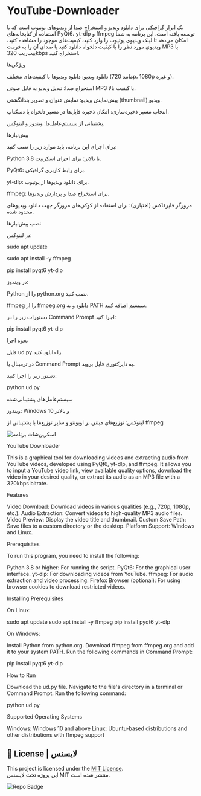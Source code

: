 # YouTube-Downloader


یک ابزار گرافیکی برای دانلود ویدیو و استخراج صدا از ویدیوهای یوتیوب است که با استفاده از کتابخانه‌های PyQt6، yt-dlp و ffmpeg توسعه یافته است. این برنامه به شما امکان می‌دهد تا لینک ویدیوی یوتیوب را وارد کنید، کیفیت‌های موجود را مشاهده کنید، ویدیوی مورد نظر را با کیفیت دلخواه دانلود کنید یا صدای آن را به فرمت MP3 با بیت‌ریت 320kbps استخراج کنید.

ویژگی‌ها

دانلود ویدیو: دانلود ویدیوها با کیفیت‌های مختلف (مانند 720p، 1080p و غیره).

استخراج صدا: تبدیل ویدیو به فایل صوتی MP3 با کیفیت بالا.

پیش‌نمایش ویدیو: نمایش عنوان و تصویر بندانگشتی (thumbnail) ویدیو.

انتخاب مسیر ذخیره‌سازی: امکان ذخیره فایل‌ها در مسیر دلخواه یا دسکتاپ.

پشتیبانی از سیستم‌عامل‌ها: ویندوز و لینوکس.


پیش‌نیازها

برای اجرای این برنامه، باید موارد زیر را نصب کنید:

Python 3.8 یا بالاتر: برای اجرای اسکریپت.

PyQt6: برای رابط کاربری گرافیکی.

yt-dlp: برای دانلود ویدیوها از یوتیوب.

ffmpeg: برای استخراج صدا و پردازش ویدیوها.

مرورگر فایرفاکس (اختیاری): برای استفاده از کوکی‌های مرورگر جهت دانلود ویدیوهای محدود شده.

نصب پیش‌نیازها

در لینوکس:

sudo apt update

sudo apt install -y ffmpeg

pip install pyqt6 yt-dlp


در ویندوز:

Python را از python.org نصب کنید.

ffmpeg را از ffmpeg.org دانلود و به PATH سیستم اضافه کنید.

دستورات زیر را در Command Prompt اجرا کنید:


pip install pyqt6 yt-dlp

نحوه اجرا

فایل ud.py را دانلود کنید.

در ترمینال یا Command Prompt به دایرکتوری فایل بروید.

دستور زیر را اجرا کنید:

python ud.py

سیستم‌عامل‌های پشتیبانی‌شده

ویندوز: Windows 10 و بالاتر

لینوکس: توزیع‌های مبتنی بر اوبونتو و سایر توزیع‌ها با پشتیبانی از ffmpeg


![اسکرین‌شات برنامه](screenshot.png)


YouTube Downloader

This is a graphical tool for downloading videos and extracting audio from YouTube videos, developed using PyQt6, yt-dlp, and ffmpeg. It allows you to input a YouTube video link, view available quality options, download the video in your desired quality, or extract its audio as an MP3 file with a 320kbps bitrate.

Features

Video Download: Download videos in various qualities (e.g., 720p, 1080p, etc.).
Audio Extraction: Convert videos to high-quality MP3 audio files.
Video Preview: Display the video title and thumbnail.
Custom Save Path: Save files to a custom directory or the desktop.
Platform Support: Windows and Linux.

Prerequisites

To run this program, you need to install the following:

Python 3.8 or higher: For running the script.
PyQt6: For the graphical user interface.
yt-dlp: For downloading videos from YouTube.
ffmpeg: For audio extraction and video processing.
Firefox Browser (optional): For using browser cookies to download restricted videos.

Installing Prerequisites

On Linux:

sudo apt update
sudo apt install -y ffmpeg
pip install pyqt6 yt-dlp

On Windows:

Install Python from python.org.
Download ffmpeg from ffmpeg.org and add it to your system PATH.
Run the following commands in Command Prompt:

pip install pyqt6 yt-dlp

How to Run

Download the ud.py file.
Navigate to the file's directory in a terminal or Command Prompt.
Run the following command:

python ud.py

Supported Operating Systems

Windows: Windows 10 and above
Linux: Ubuntu-based distributions and other distributions with ffmpeg support



## 📄 License | لایسنس

This project is licensed under the [MIT License](LICENSE).  
این پروژه تحت لایسنس MIT منتشر شده است.





![Repo Badge](https://visitor-badge.laobi.icu/badge?page_id=null-err0r.YouTube-Downloader) 
